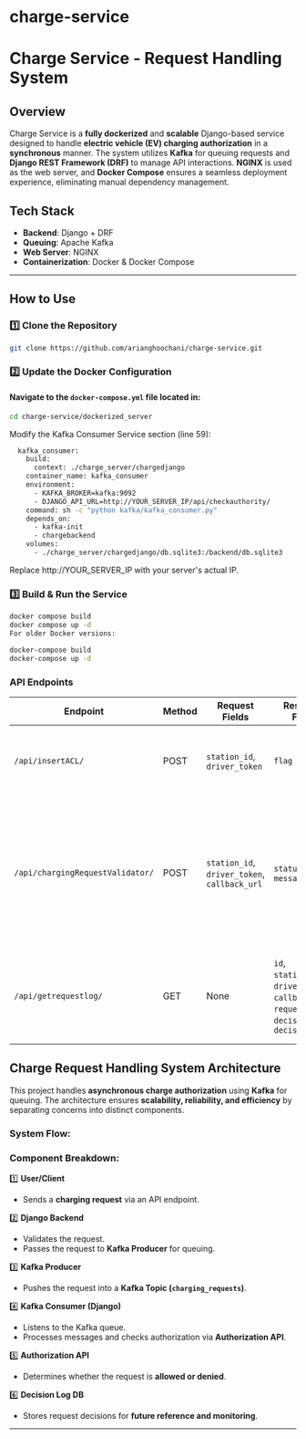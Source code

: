 # charge-service

# Charge Service - Request Handling System 

## Overview

Charge Service is a **fully dockerized** and **scalable** Django-based service designed to handle **electric vehicle (EV) charging authorization** in a **synchronous** manner. The system utilizes **Kafka** for queuing requests and **Django REST Framework (DRF)** to manage API interactions. **NGINX** is used as the web server, and **Docker Compose** ensures a seamless deployment experience, eliminating manual dependency management.

##  Tech Stack

- **Backend**: Django + DRF
- **Queuing**: Apache Kafka
- **Web Server**: NGINX
- **Containerization**: Docker & Docker Compose

---

##  How to Use

### 1️⃣ Clone the Repository
```sh
git clone https://github.com/arianghoochani/charge-service.git
```
### 2️⃣ Update the Docker Configuration

#### Navigate to the `docker-compose.yml` file located in:
```sh
cd charge-service/dockerized_server
```
Modify the Kafka Consumer Service section (line 59):
```sh
  kafka_consumer:
    build:
      context: ./charge_server/chargedjango
    container_name: kafka_consumer
    environment:
      - KAFKA_BROKER=kafka:9092
      - DJANGO_API_URL=http://YOUR_SERVER_IP/api/checkauthority/
    command: sh -c "python kafka/kafka_consumer.py"
    depends_on:
      - kafka-init
      - chargebackend
    volumes:
      - ./charge_server/chargedjango/db.sqlite3:/backend/db.sqlite3

```
Replace http://YOUR_SERVER_IP with your server's actual IP.

### 3️⃣ Build & Run the Service
```sh
docker compose build
docker compose up -d
For older Docker versions:
```
```sh
docker-compose build
docker-compose up -d
```


### API Endpoints

| Endpoint                         | Method | Request Fields | Response Fields | Description |
|----------------------------------|--------|----------------|----------------|-------------|
| `/api/insertACL/`                | POST   | `station_id`, `driver_token` | `flag` | Adds new authorized drivers and stations to allow charging. |
| `/api/chargingRequestValidator/` | POST   | `station_id`, `driver_token`, `callback_url` | `status`, `message` | Main controller API: Receives charging requests, passes them to internal APIs, and queues them for processing. |
| `/api/getrequestlog/`            | GET    | None           | `id`, `station_id`, `driver_token`, `callback_url`, `request_time`, `decision_time`, `decision` | Retrieves a list of all charging requests, useful for monitoring system activity. |


##  Charge Request Handling System Architecture

This project handles **asynchronous charge authorization** using **Kafka** for queuing. The architecture ensures **scalability, reliability, and efficiency** by separating concerns into distinct components.


###  System Flow:


###  Component Breakdown:

1️⃣ **User/Client**  
   - Sends a **charging request** via an API endpoint.

2️⃣ **Django Backend**  
   - Validates the request.
   - Passes the request to **Kafka Producer** for queuing.

3️⃣ **Kafka Producer**  
   - Pushes the request into a **Kafka Topic (`charging_requests`)**.

4️⃣ **Kafka Consumer (Django)**  
   - Listens to the Kafka queue.
   - Processes messages and checks authorization via **Authorization API**.

5️⃣ **Authorization API**  
   - Determines whether the request is **allowed or denied**.

6️⃣ **Decision Log DB**  
   - Stores request decisions for **future reference and monitoring**.

---


